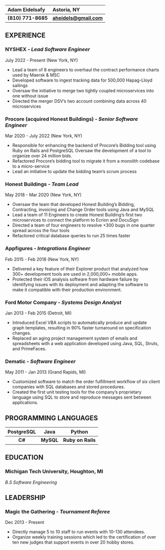 

| Adam Eidelsafy | Astoria, NY |
| :----          | :---- |
| **(810) 771-8685** | **aheidels@gmail.com** |

## EXPERIENCE 
### NYSHEX *\- Lead Software Engineer* 
July 2022 \- Present (New York, NY) 
- Lead a team of 8 engineers to overhaul the contract performance charts used by Maersk & MSC 
- Developed software to ingest tracking data for 500,000 Hapag-Lloyd sailings 
- Oversaw the initiative to merge two tightly coupled microservices into one without issue 
- Directed the merger DSV’s two account combining data across 40 microservices 
### **Procore (acquired Honest Buildings)** *\- Senior Software Engineer* 
Mar 2020 \- July 2022 (New York, NY) 
- Responsible for enhancing the backend of Procore’s Bidding tool using Ruby on Rails and PostgreSQL Oversaw the development of a tool to organize over 24 million bids. 
- Refactored Procore’s bidding tool to migrate it from a monolith codebase to a micro-service 
- Lead an initiative to update the bidding team’s scrum process  
### **Honest Buildings** *\- Team Lead* 
May 2018 \- Mar 2020 (New York, NY) 
- Oversaw the team that developed Honest Building’s Bidding, Contracting, invoicing and Change Order tools using Java and MySQL
- Lead a team of 11 Engineers to create Honest Building’s first two microservices to connect the platform to Ecrion and DocuSign 
- Directed a team of four engineers to resolve \+300 bugs in one quarter spread across the four tools
- Refactored critical database queries to run 25 times faster 
### **Appfigures** *\- Integrations Engineer* 
Feb 2015 \- Feb 2018 (New York, NY) 
- Delivered a key feature of their Explorer product that analyzed how 300+ development tools are used in 2,000,000+ mobile apps. 
- Protected their iOS analysis software from hardware failure by identifying issues with its deployment and adapting the software to make it compatible with their production environment.  
### **Ford Motor Company** *\- Systems Design Analyst* 
Jan 2013 \- Feb 2015 (Detroit, MI) 
- Introduced Excel VBA scripts to automatically produce and update graph templates, resulting in 90% faster turnaround on specification changes. 
- Replaced an aging project management system of emails and spreadsheets with a web application developed using Java, SQL, Struts, and PrimeFaces. 
### **Dematic** *\- Software Engineer* 
May 2011 \- Jan 2013 (Grand Rapids, MI) 
- Customized software to match the order fulfillment workflow of six client companies with SQL databases and stored procedures. 
- Created the first unit testing tools for the company’s proprietary language using SQL to store and reproduce messages sent between applications.
## **PROGRAMMING LANGUAGES** 


| PostgreSQL | Java | Python |
|:----------:|:----:|:------:|
| **C#**         | **MySQL**| **Ruby on Rails** | 
## EDUCATION
### Michigan Tech University, Houghton, MI
*B.S Software Engineering*
## LEADERSHIP
### **Magic the Gathering** *\- Tournament Referee* 
Dec 2013 \- Present  
- Directly manage 5 to 10 staff to run events with 10-130 attendees. 
- Organize weekly training sessions which led to the certification of over ten new judges that support events in over 20 hobby stores. 


